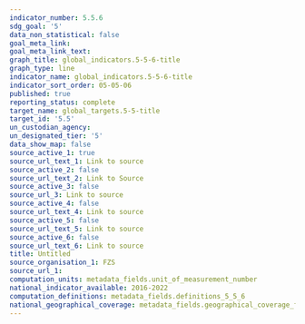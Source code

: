 ```yaml
---
indicator_number: 5.5.6
sdg_goal: '5'
data_non_statistical: false
goal_meta_link: 
goal_meta_link_text: 
graph_title: global_indicators.5-5-6-title
graph_type: line
indicator_name: global_indicators.5-5-6-title
indicator_sort_order: 05-05-06
published: true
reporting_status: complete
target_name: global_targets.5-5-title
target_id: '5.5'
un_custodian_agency:
un_designated_tier: '5'
data_show_map: false
source_active_1: true
source_url_text_1: Link to source
source_active_2: false
source_url_text_2: Link to Source
source_active_3: false
source_url_3: Link to source
source_active_4: false
source_url_text_4: Link to source
source_active_5: false
source_url_text_5: Link to source
source_active_6: false
source_url_text_6: Link to source
title: Untitled
source_organisation_1: FZS 
source_url_1: 
computation_units: metadata_fields.unit_of_measurement_number
national_indicator_available: 2016-2022
computation_definitions: metadata_fields.definitions_5_5_6
national_geographical_coverage: metadata_fields.geographical_coverage_fbih
---
```

